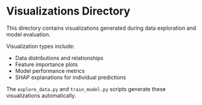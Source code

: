 # Visualizations Directory

This directory contains visualizations generated during data exploration and model evaluation.

Visualization types include:
- Data distributions and relationships
- Feature importance plots
- Model performance metrics
- SHAP explanations for individual predictions

The `explore_data.py` and `train_model.py` scripts generate these visualizations automatically.
